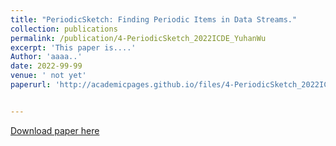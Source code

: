 ```yaml
---
title: "PeriodicSketch: Finding Periodic Items in Data Streams."
collection: publications
permalink: /publication/4-PeriodicSketch_2022ICDE_YuhanWu
excerpt: 'This paper is....'
Author: 'aaaa..'
date: 2022-99-99
venue: ' not yet'
paperurl: 'http://academicpages.github.io/files/4-PeriodicSketch_2022ICDE_YuhanWu.pdf'


---
```


<!-- citation: 'Your Name, You. (2009). &quot;Paper Title Number 1.&quot; <i>Journal 1</i>. 1(1).' -->

<!-- This paper is about the number 1. The number 2 is left for future work. -->

[Download paper here](http://academicpages.github.io/files/4-PeriodicSketch_2022ICDE_YuhanWu.pdf)

<!-- Recommended citation: Your Name, You. (2009). "Paper Title Number 1." <i>Journal 1</i>. 1(1). -->

